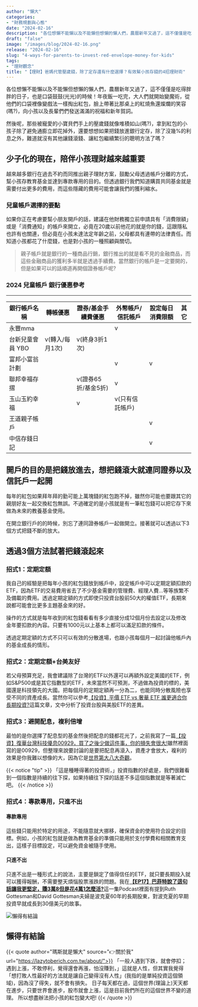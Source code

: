 ```yaml
---
author: "懶大"
categories:
- "財務規劃與心態"
date: "2024-02-16"
description: "各位想懶不能懶以及不能懶但想懶的懶人們，農曆新年又過了，這不僅僅是吃得胖胖的日子，也是口袋鼓鼓(光光)的時候！年夜飯一吃完，大人們就開始變魔術，從他們的口袋裡像變戲法一樣掏出紅包，臉上帶著比那桌上的紅燒魚還燦爛的笑容(嗎?)，向小孩以及長輩們們發送滿滿的祝福和新年賀詞。  然後呢，那些被寵愛的小寶貝們手上的壓歲錢..."
draft: "false"
image: "/images/blog/2024-02-16.png"
release: "2024-02-16"
slug: "4-ways-for-parents-to-invest-red-envelope-money-for-kids"
tags:
- "理財觀念"
title: "【理財】爸媽代管壓歲錢，除了定存還有什麼選擇？有效幫小孩存錢的4招理財術"
---
```

各位想懶不能懶以及不能懶但想懶的懶人們，農曆新年又過了，這不僅僅是吃得胖胖的日子，也是口袋鼓鼓(光光)的時候！年夜飯一吃完，大人們就開始變魔術，從他們的口袋裡像變戲法一樣掏出紅包，臉上帶著比那桌上的紅燒魚還燦爛的笑容(嗎?)，向小孩以及長輩們們發送滿滿的祝福和新年賀詞。

然後呢，那些被寵愛的小寶貝們手上的壓歲錢就像堆積如山(嗎?)，拿到紅包的小孩子除了避免通膨立即花掉外，還要想想如果把錢放進銀行定存，除了沒幾%的利息之外，難道就沒有其他讓錢滾錢、讓紅包繼續繁衍的聰明方法了嗎？

## 少子化的現在，陪伴小孩理財越來越重要

越來越多銀行在過去不約而同推出親子理財方案，鼓勵父母透過帳戶分離的方式，幫小孩存教育基金並達到專款專用的目的。但透過銀行我們知道購買共同基金就是需要付出更多的費用，而這些隱藏的費用可能會讓我們的獲利縮水。

### 兒童帳戶選擇的要點

如果你正在考慮要幫小朋友開戶的話，建議在他財務獨立前申請具有「消費限額」或是「消費通知」的帳戶來開立，必竟在20歲以前他花的就是你的錢，這跟隱私也許有也關連，但必竟在小孩未達法定年齡之前，父母都具有連帶的法律責任。而知道小孩都花了什麼錢，也是對小孩的一種照顧與關切。

> 親子帳戶就是銀行的一種商品行銷，銀行推出的就是看不見的金融商品，而這些金融商品的獲利多半就是透過手續費。當然銀行的帳戶是一定要開的，但是如果可以的話順道再開個證券帳戶呢?
> 

### 2024 兒童帳戶 銀行優惠參考

---

| 銀行帳戶名稱 | 轉帳優惠 | 證券/基金手續費優惠 | 外幣帳戶/信託帳戶 | 設定每日消費限額 | 其它 |
| --- | --- | --- | --- | --- | --- |
| 永豐mma |  |  | v |  |  |
| 台新兒童會員 YBO | v(轉入/每月1次) | v(終身3折1次) |  |  |  |
| 富邦小富翁計劃 |  |  | v | v |  |
| 聯邦幸福存摺 |  | v(證券65折/基金5折) | v |  |  |
| 玉山玉約幸福 |  | v | v(只有信託帳戶) |  |  |
| 王道親子帳戶 |  |  |  | v |  |
| 中信存錢日記 |  |  |  | v |  |

## 開戶的目的是把錢放進去，想把錢滾大就連同證券以及信託戶一起開

每年的紅包如果拜年拜的勤可能上萬塊錢的紅包跑不掉，雖然你可能也要跟其它的親朋好友一起交換紅包無誤。不過確定的是小孩就是有一筆紅包錢可以把它存下來做為未來的教養基金使用。

在開立銀行戶的的時候，別忘了連同證券帳戶一起做開立。接著就可以透過以下3個方式把錢不斷的放大。

## 透過3個方法試著把錢滾起來

### 招式1：定期定額

我自己的經驗是把每年小孩的紅包錢放到帳戶中，設定帳戶中可以定期定額扣款的ETF，因為ETF的交易費用省去了不少基金需要的管理費、經理人費…等等族繁不及備載的費用。透過定期定額的方式即使只投資台股前50大的權值ETF，長期來說都可能會比更多主題基金來的好。

操作的方式就是每年收到的紅包錢看看有多少直接分成12個月份去設定以及修改金年要扣款的內容。只要有1000元以上基本上都可以滿足扣款的條件。

透過定期定額的方式不只可以有效的分散進場，也跟小孩每個月一起討論他帳戶內的基金成長的情形。

### 招式2：定期定額+台美友好

若父母預算充足，我會建議除了台灣的ETF以外還可以再額外設定美國的ETF，例如S&P500或是其它指數型的ETF，未來當然不可預測，不過做為投資的標的，美國還是科技領先的大國。把每個月的定期定額再一分為二，也能同時分散風險也享受不同的資產成長。當然你可以參考[【投資】平價 ETF vs 奢華 ETF 誰更適合你長期投資?](https://lazytoberich.com.tw/blog/investing-affordable-vs-luxury-etf-comparison/)這篇文章，文中分析了投資台股與美股ETF的差異。

### 招式3：避開配息，複利倍增

最怕的是你選擇了配息型的基金然後把配息的錢都花光了，之前我寫了一篇[【投資】復華台灣科技優息00929，買了之後少做這件事，你的損失會很大!](https://lazytoberich.com.tw/blog/investment-fuhua-taiwan-technology-bond-00929-if-you-fail-to-do-this-after-buying-it-your-losses-will-be-significant/)雖然裡面寫的是00929，但整理來說要討論的是要把配息再滾入，資產才會放大，複利的效果是你我難以想像的大，因為它是[世界第大八大奇觀](https://www.storm.mg/article/2623229)。

{{< notice "tip" >}}
「這是種睡得著的投資術，」投資指數的好處是，我們很難看到一個指數是持續的往下探，如果持續往下探的話差不多這個指數就是等著滅亡吧。
{{< /notice >}}

### 招式4：專款專用，只進不出

#### 專款專用

這些錢只能用於特定的用途，不能隨意就大挪移，確保資金的使用符合設定的目標。例如，小孩的紅包就是做為教育基金的準備只能用於支付學費和相關教育支出，這樣子目標設定，可以避免資金被隨手使用。

#### 只進不出

只進不出是一種形式上的說法，主要是鎖定了值得信任的ETF，就只要長期投入就可以獲得報酬，不需要整天煩惱股票漲跌的問題。我在[**【EP17】巴菲特說了這句話讓我更堅定，賺3萬8但是花4萬1怎麼活?**](https://lazytoberich.com.tw/blog/ep17-buffett-s-words-made-me-more-determined-earning-38-000-but-spending-41-000-how-to-live/)這一集Podcast裡面有提到Ruth Gottesman和David Gottesman夫婦是波克夏60年的長期股東，對波克夏的早期投資早就成長到30億美元的故事。

![懶得有結論](/images/blog/lazytobeconclude.svg)
## 懶得有結論

{{< quote author="瑪斯就是懶大" source="👉關於我" url="https://lazytoberich.com.tw/about/">}}
「一般人遇到下跌，就會停扣；遇到上漲，不敢停利，覺得還會再漲，怕沒賺到，」這就是人性，但其實我覺得「想打敗人性最好的方法就是讓自己變得沒有人性」(我指的是單純投資這個領域)，因為沒了得失，就不會有損失。
日子每天都在過，這個世界(理論上)天天都在進步，只要世界會進步，股市就會上漲，這是目前我們所在的這個世界不變的道理。
所以想盡辦法把小孩的紅包變大吧!
{{< /quote >}}